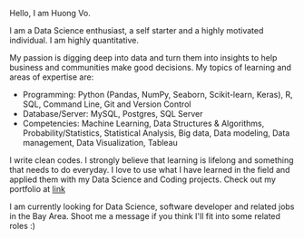 Hello, I am Huong Vo. 

I am a Data Science enthusiast, a self starter and a highly motivated individual. 
I am highly quantitative.

My passion is digging deep into data and turn them into insights to help business and communities make good decisions.
My topics of learning and areas of expertise are: 
 *  Programming: Python (Pandas, NumPy, Seaborn, Scikit-learn, Keras), R, SQL, Command Line, Git and Version Control
 *  Database/Server: MySQL, Postgres, SQL Server
 *  Competencies: Machine Learning, Data Structures & Algorithms, Probability/Statistics, Statistical Analysis, Big data, Data modeling, Data management, Data Visualization, Tableau

I write clean codes.
I strongly believe that learning is lifelong and something that needs to do everyday. 
I love to use what I have learned in the field and applied them with my Data Science and Coding projects. Check out my portfolio at [link](https://huongvo99.github.io/HuongVo_Portfolio/) 

I am currently looking for Data Science, software developer and related jobs in the Bay Area.
Shoot me a message if you think I'll fit into some related roles :)
